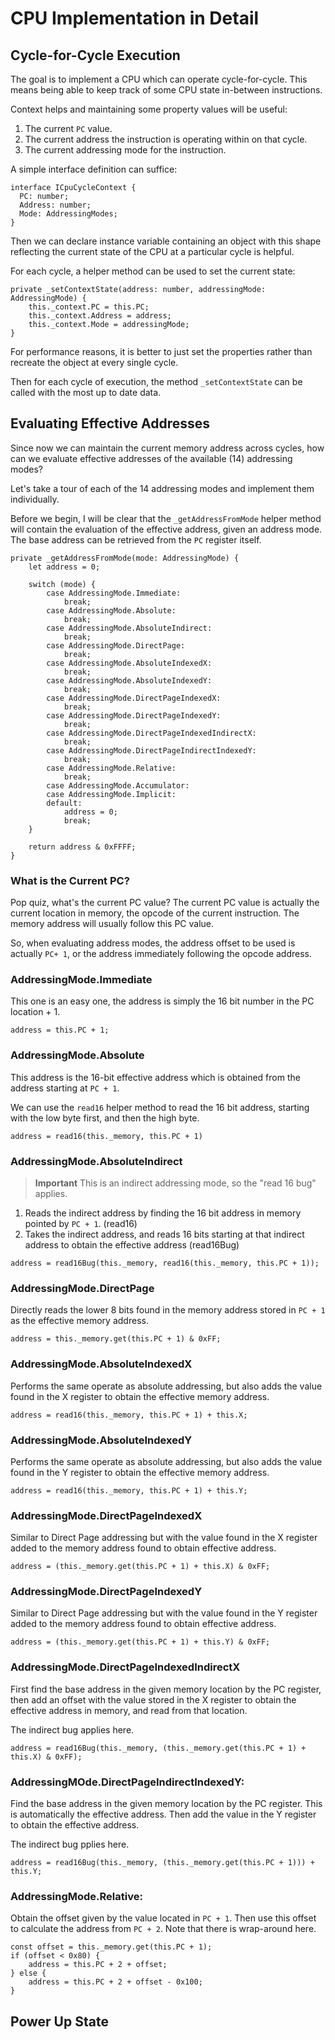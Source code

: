 # CPU Implementation in Detail

## Cycle-for-Cycle Execution

The goal is to implement a CPU which can operate cycle-for-cycle. This means being able to keep track of some CPU state in-between instructions. 

Context helps and maintaining some property values will be useful:

1. The current `PC` value.
2. The current address the instruction is operating within on that cycle.
3. The current addressing mode for the instruction.

A simple interface definition can suffice:

```
interface ICpuCycleContext {
  PC: number;
  Address: number;
  Mode: AddressingModes;
}
```

Then we can declare instance variable containing an object with this shape reflecting the current state of the CPU at a particular cycle is helpful.

For each cycle, a helper method can be used to set the current state:

```
private _setContextState(address: number, addressingMode: AddressingMode) {
    this._context.PC = this.PC;
    this._context.Address = address;
    this._context.Mode = addressingMode;
}
```

For performance reasons, it is better to just set the properties rather than recreate the object at every single cycle. 

Then for each cycle of execution, the method `_setContextState` can be called with the most up to date data.

## Evaluating Effective Addresses

Since now we can maintain the current memory address across cycles, how can we evaluate effective addresses of the available (14) addressing modes?

Let's take a tour of each of the 14 addressing modes and implement them individually.

Before we begin, I will be clear that the `_getAddressFromMode` helper method will contain the evaluation of the effective address, given an address mode. The base address can be retrieved from the `PC` register itself.

```
private _getAddressFromMode(mode: AddressingMode) {
    let address = 0;

    switch (mode) {
        case AddressingMode.Immediate:
            break;
        case AddressingMode.Absolute:
            break;
        case AddressingMode.AbsoluteIndirect:
            break;
        case AddressingMode.DirectPage:
            break;
        case AddressingMode.AbsoluteIndexedX:
            break;
        case AddressingMode.AbsoluteIndexedY:
            break;
        case AddressingMode.DirectPageIndexedX:
            break;
        case AddressingMode.DirectPageIndexedY:
            break;
        case AddressingMode.DirectPageIndexedIndirectX:
            break;
        case AddressingMode.DirectPageIndirectIndexedY:
            break;
        case AddressingMode.Relative:
            break;
        case AddressingMode.Accumulator:
        case AddressingMode.Implicit:
        default:
            address = 0;
            break;
    }

    return address & 0xFFFF;
}
```

### What is the Current PC?

Pop quiz, what's the current PC value? The current PC value is actually the current location in memory, the opcode of the current instruction. The memory address will usually follow this PC value. 

So, when evaluating address modes, the address offset to be used is actually `PC+ 1`, or the address immediately following the opcode address.

### AddressingMode.Immediate

This one is an easy one, the address is simply the 16 bit number in the PC location + 1.

```
address = this.PC + 1;
```

### AddressingMode.Absolute

This address is the 16-bit effective address which is obtained from the address starting at `PC + 1`.

We can use the `read16` helper method to read the 16 bit address, starting with the low byte first, and then the high byte.

```
address = read16(this._memory, this.PC + 1)
```

### AddressingMode.AbsoluteIndirect

> **Important** This is an indirect addressing mode, so the "read 16 bug" applies.

1. Reads the indirect address by finding the 16 bit address in memory pointed by `PC + 1`. (read16)
2. Takes the indirect address, and reads 16 bits starting at that indirect address to obtain the effective address (read16Bug)

```
address = read16Bug(this._memory, read16(this._memory, this.PC + 1));
```

### AddressingMode.DirectPage

Directly reads the lower 8 bits found in the memory address stored in `PC + 1` as the effective memory address.

```
address = this._memory.get(this.PC + 1) & 0xFF;
```

### AddressingMode.AbsoluteIndexedX

Performs the same operate as absolute addressing, but also adds the value found in the X register to obtain the effective memory address.

```
address = read16(this._memory, this.PC + 1) + this.X;
```

### AddressingMode.AbsoluteIndexedY

Performs the same operate as absolute addressing, but also adds the value found in the Y register to obtain the effective memory address.

```
address = read16(this._memory, this.PC + 1) + this.Y;
```
### AddressingMode.DirectPageIndexedX

Similar to Direct Page addressing but with the value found in the X register added to the memory address found to obtain effective address.

```
address = (this._memory.get(this.PC + 1) + this.X) & 0xFF;
```

### AddressingMode.DirectPageIndexedY

Similar to Direct Page addressing but with the value found in the Y register added to the memory address found to obtain effective address.

```
address = (this._memory.get(this.PC + 1) + this.Y) & 0xFF;
```

### AddressingMode.DirectPageIndexedIndirectX

First find the base address in the given memory location by the PC register, then add an offset with the value stored in the X register to obtain the effective address in memory, and read from that location.

The indirect bug applies here.

```
address = read16Bug(this._memory, (this._memory.get(this.PC + 1) + this.X) & 0xFF);
```

### AddressingMOde.DirectPageIndirectIndexedY:

Find the base address in the given memory location by the PC register. This is automatically the effective address. Then add the value in the Y register to obtain the effective address.

The indirect bug pplies here.

```
address = read16Bug(this._memory, (this._memory.get(this.PC + 1))) + this.Y;
```

### AddressingMode.Relative:

Obtain the offset given by the value located in `PC + 1`. Then use this offset to calculate the address from `PC + 2`. Note that there is wrap-around here.

```
const offset = this._memory.get(this.PC + 1);
if (offset < 0x80) {
    address = this.PC + 2 + offset;
} else {
    address = this.PC + 2 + offset - 0x100;
}
```

## Power Up State